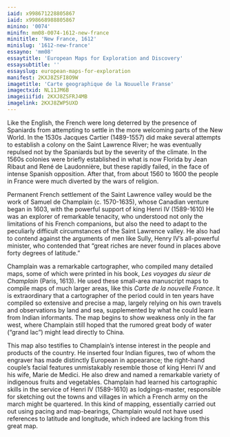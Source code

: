 ```yaml
---
iaid: x998671228805867
iaid: x998668988805867
minino: '0074'
minifn: mm08-0074-1612-new-france
minititle: 'New France, 1612'
minislug: '1612-new-france'
essayno: 'mm08'
essaytitle: 'European Maps for Exploration and Discovery'
essaysubtitle: ''
essayslug: european-maps-for-exploration
manifest: 2KXJ8ZSFI8O9W
imagetitle: 'Carte geographique de la Nouuelle Franse'
imagectxid: NL11JM6B
imageiiifid: 2KXJ8ZSFRJ4MB
imagelink: 2KXJ8ZWP5UXD
---
```

Like the English, the French were long deterred by the presence of Spaniards from attempting to settle in the more welcoming parts of the New World. In the 1530s Jacques Cartier (1489-1557) did make several attempts to establish a colony on the Saint Lawrence River; he was eventually repulsed not by the Spaniards but by the severity of the climate. In the 1560s colonies were briefly established in what is now Florida by Jean Ribaut and René de Laudonnière, but these rapidly failed, in the face of intense Spanish opposition. After that, from about 1560 to 1600 the people in France were much diverted by the wars of religion. 

Permanent French settlement of the Saint Lawrence valley would be the work of Samuel de Champlain (c. 1570-1635), whose Canadian venture began in 1603, with the powerful support of king Henri IV (1589-1610) He was an explorer of remarkable tenacity, who understood not only the limitations of his French companions, but also the need to adapt to the peculiarly difficult circumstances of the Saint Lawrence valley. He also had to contend against the arguments of men like Sully, Henry IV’s all-powerful minister, who contended that “great riches are never found in places above forty degrees of latitude.” 

Champlain was a remarkable cartographer, who compiled many detailed maps, some of which were printed in his book, _Les voyages du sieur de Champlain_ (Paris, 1613). He used these small-area manuscript maps to compile maps of much larger areas, like this _Carte de la nouvelle France_. It is extraordinary that a cartographer of the period could in ten years have compiled so extensive and precise a map, largely relying on his own travels and observations by land and sea, supplemented by what he could learn from Indian informants. The map begins to show weakness only in the far west, where Champlain still hoped that the rumored great body of water (“grand lac”) might lead directly to China. 

This map also testifies to Champlain’s intense interest in the people and products of the country. He inserted four Indian figures, two of whom the engraver has made distinctly European in appearance; the right-hand couple’s facial features unmistakably resemble those of king Henri IV and his wife, Marie de Medici. He also drew and named a remarkable variety of indigenous fruits and vegetables. Champlain had learned his cartographic skills in the service of Henri IV (1589-1610) as lodgings-master, responsible for sketching out the towns and villages in which a French army on the march might be quartered. In this kind of mapping, essentially carried out out using pacing and map-bearings, Champlain would not have used references to latitude and longitude, which indeed are lacking from this great map. 



